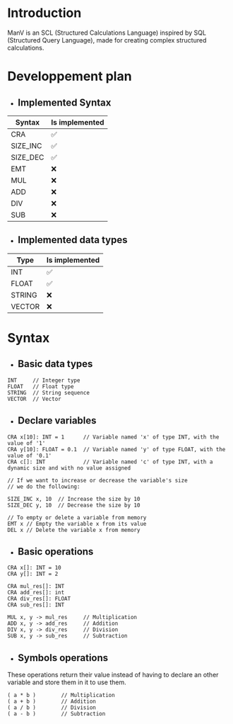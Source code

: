# Introduction

ManV is an SCL (Structured Calculations Language) inspired by SQL (Structured Query Language), made for creating complex structured calculations.

# Developpement plan

* ## Implemented Syntax

|    Syntax     | Is implemented  |
|---------------|-----------------|
|   CRA         |       ✅        |
|   SIZE_INC    |       ✅        |
|   SIZE_DEC    |       ✅        |
|   EMT         |       ❌        |
|   MUL         |       ❌        |
|   ADD         |       ❌        |
|   DIV         |       ❌        |
|   SUB         |       ❌        |

* ## Implemented data types

|    Type   |  Is implemented  |
|-----------|------------------|
|   INT     |       ✅        |
|   FLOAT   |       ✅        |
|   STRING  |       ❌        |
|   VECTOR  |       ❌        |


# Syntax

* ## Basic data types

```
INT     // Integer type
FLOAT   // Float type
STRING  // String sequence
VECTOR  // Vector
```

* ## Declare variables

```
CRA x[10]: INT = 1      // Variable named 'x' of type INT, with the value of '1'
CRA y[10]: FLOAT = 0.1  // Variable named 'y' of type FLOAT, with the value of '0.1'
CRA c[]: INT            // Variable named 'c' of type INT, with a dynamic size and with no value assigned

// If we want to increase or decrease the variable's size
// we do the following:

SIZE_INC x, 10  // Increase the size by 10
SIZE_DEC y, 10  // Decrease the size by 10

// To empty or delete a variable from memory
EMT x // Empty the variable x from its value
DEL x // Delete the variable x from memory
```

* ## Basic operations

```
CRA x[]: INT = 10
CRA y[]: INT = 2

CRA mul_res[]: INT
CRA add_res[]: int
CRA div_res[]: FLOAT
CRA sub_res[]: INT

MUL x, y -> mul_res     // Multiplication
ADD x, y -> add_res     // Addition
DIV x, y -> div_res     // Division
SUB x, y -> sub_res     // Subtraction
```

* ## Symbols operations

These operations return their value instead of having to declare an other variable and store them in it to use them.

```
( a * b )        // Multiplication
( a + b )        // Addition
( a / b )        // Division
( a - b )        // Subtraction
```
